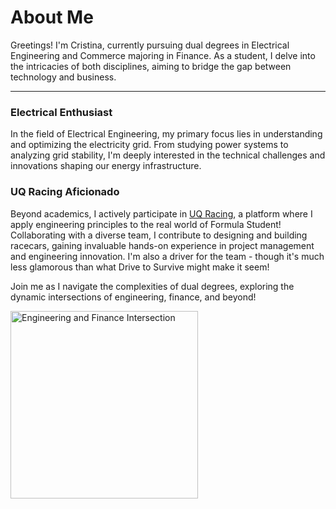 # About Me

Greetings! I'm Cristina, currently pursuing dual degrees in Electrical Engineering and Commerce majoring in Finance. As a student, I delve into the intricacies of both disciplines, aiming to bridge the gap between technology and business.

---

### Electrical Enthusiast
In the field of Electrical Engineering, my primary focus lies in understanding and optimizing the electricity grid. From studying power systems to analyzing grid stability, I'm deeply interested in the technical challenges and innovations shaping our energy infrastructure.

### UQ Racing Aficionado
Beyond academics, I actively participate in [UQ Racing](uqracing.com), a platform where I apply engineering principles to the real world of Formula Student! Collaborating with a diverse team, I contribute to designing and building racecars, gaining invaluable hands-on experience in project management and engineering innovation. I'm also a driver for the team - though it's much less glamorous than what Drive to Survive might make it seem!

Join me as I navigate the complexities of dual degrees, exploring the dynamic intersections of engineering, finance, and beyond!

<img src="https://lh3.googleusercontent.com/pw/AP1GczMHf4a_-s-GjujvP2_Pr_5RGAJaVu0EY0PFtT-DbAVCcB7wsSchH3y6G5mFvOm4W41zR0KzG4reg7otBSJArKoquP8k-61uL4ikXQem7wkzHtY785uqKvZQBvo3f2nsbfvue2zFK9_YNprnQGA7TJekgrCloN37wwZcRobrMXNWvVUXfjKQhRayWs4NH5d1p0A0n1Lnrn3h1QCUAv2VS-Wgxe3XzJ5I2JMYfeKg53Dr4xmNzR1PrawuXTE0CySMJqAqshjMxDE3DlGBLf-wui6p4AUZPSPjisRdJgdJcUTb2pEC6v0YtO56Lj209lgFdyi8N1Sk-O7IKaCTCWRxKMjrWCbqpJu4k7-VRQ0Gt8NKAJrLwfwLO10EYqoVbTLWkjFgs4cLLXbWCN9SFTRDsDZSIO7RsWqhPKlp3Kgv2Gi1Ej7QsQ6zI-9o-5otrDEqULVjy9GFlbJ2lGyNHyiNEQ3Svjtjcz9C_z3LKEjCqq71c8pluZHcUk84CMeKIMwP11wy9kkxsq-C4YiBZsIqbW8QpNhae00fRCjXFnnArCjQZucwZrCRiBBSbHkY8XgbfFiT4FGL2_b88lhkHP0YUGtzkGQO0U9EaIzeXgNYk5fJHQ2z5R_MIrroeuhehSGq98yVffSTR4ft5Zfqh-OhQawFvbvRnPS0VK9Rzrgq2SqUdfNJA21jaTjnREJtbsiZgj0a5lbgCP-zOMtvEE_TAmi8wbVrRI36bRN2KQSkL7Maz4bqTYz8XN874eo0FUlDDzX69aFQoWEfywaYTXfrSgsBbz8ZtqojO5jCTx1VfJnC71m6-C9YdVpHoXFivu2P6xdqeyeQ-zqRyitSzl6xOZZSY-hQlXfXXQg3hbgyw-Ilw1_RA2ibiVk2x-TGjVKoq57g0uj7VJGmx00DxI0YDQG4yHExzG4PxOIjVVYmNq69L2PVG9X6rTzRu6yGEz8a=w1042-h1388-s-no-gm?authuser=0" alt="Engineering and Finance Intersection" width="300">
